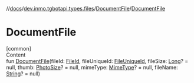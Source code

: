 //[docs](../../../index.md)/[dev.inmo.tgbotapi.types.files](../index.md)/[DocumentFile](index.md)/[DocumentFile](-document-file.md)



# DocumentFile  
[common]  
Content  
fun [DocumentFile](-document-file.md)(fileId: [FileId](../../dev.inmo.tgbotapi.requests.abstracts/-file-id/index.md), fileUniqueId: [FileUniqueId](../../dev.inmo.tgbotapi.types/index.md#%5Bdev.inmo.tgbotapi.types%2FFileUniqueId%2F%2F%2FPointingToDeclaration%2F%5D%2FClasslikes%2F625018081), fileSize: [Long](https://kotlinlang.org/api/latest/jvm/stdlib/kotlin/-long/index.html)? = null, thumb: [PhotoSize](../-photo-size/index.md)? = null, mimeType: [MimeType](../../dev.inmo.tgbotapi.utils/-mime-type/index.md)? = null, fileName: [String](https://kotlinlang.org/api/latest/jvm/stdlib/kotlin/-string/index.html)? = null)  



